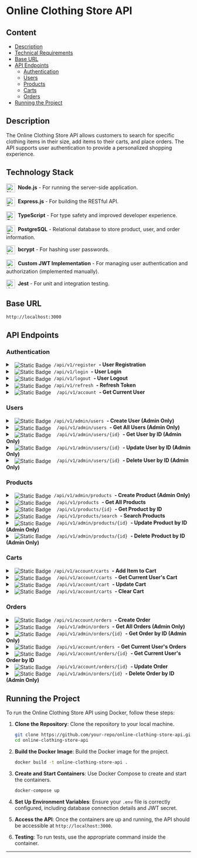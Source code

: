 # Online Clothing Store API

## Content

- [Description](#description)
- [Technical Requirements](#technical-requirements)
- [Base URL](#base-url)
- [API Endpoints](#api-endpoints)
  - [Authentication](#authentication)
  - [Users](#users)
  - [Products](#products)
  - [Carts](#carts)
  - [Orders](#orders)
- [Running the Project](#running-the-project)

## Description

The Online Clothing Store API allows customers to search for specific clothing items in their size, add items to their carts, and place orders. The API supports user authentication to provide a personalized shopping experience.

## Technology Stack

<img src="https://github.com/user-attachments/assets/9b53ecc0-c37a-433a-b146-66fe7340d7b2" alt="Node.js" height="24" align="center"/>&nbsp; **Node.js** - For running the server-side application.

<img src="https://github.com/user-attachments/assets/cf65b516-de39-4cf8-bdef-ff09b2f187b5" alt="Express.js" height="24" align="center"/>&nbsp; **Express.js** - For building the RESTful API.

<img src="https://github.com/user-attachments/assets/94839a39-279d-43c1-89d7-7f460ed78e56" alt="TypeScript" height="24" align="center"/>&nbsp; **TypeScript** - For type safety and improved developer experience.

<img src="https://github.com/user-attachments/assets/edd03751-3aee-4d2c-befd-bddbd4d10a8b" alt="PostgreSQL" height="24" align="center"/>&nbsp; **PostgreSQL** - Relational database to store product, user, and order information.

<img src="https://github.com/user-attachments/assets/30e8c509-da90-44c4-9b85-c6e515fe4e30" alt="bcrypt" height="24" align="center"/>&nbsp; **bcrypt** - For hashing user passwords.

<img src="https://github.com/user-attachments/assets/cc786919-f195-44c2-9c97-6df104017ab9" alt="JWT" height="24" align="center"/>&nbsp; **Custom JWT Implementation** - For managing user authentication and authorization (implemented manually).

<img src="https://github.com/user-attachments/assets/428687f9-ebcc-4507-9990-3f55f8ef0dbb" alt="Jest" height="24" align="center"/>&nbsp; **Jest** - For unit and integration testing.

## Base URL

`http://localhost:3000`

## API Endpoints

### Authentication

<details>
   <summary>&nbsp;&nbsp;<img alt="Static Badge" src="https://img.shields.io/badge/POST-0F67B1" align="center">&nbsp;&nbsp;<code>/api/v1/register</code>&nbsp;&nbsp;<strong>- User Registration</strong></summary>

- **Description**: This endpoint registers a new user with the provided details. The role is automatically assigned as `user` and cannot be specified during registration.
- **Endpoint**: `/api/v1/register`
- **Method**: `POST`
- **Request Body**:
  ```json
  {
    "email": "string",
    "password": "string",
    "first_name": "string",
    "last_name": "string"
  }
  ```
- **Response**:
  - `201 Created` on successful registration with user details (role will be assigned as `user`)
  - `400 Bad Request` on invalid input or if the user already exists
- **Example Request**:

  ```sh
  curl -X POST '{base_url}/api/v1/register' \
  -H 'Content-Type: application/json' \
  -d '{
    "email": "user@example.com",
    "password": "password123",
    "first_name": "Jon",
    "last_name": "Snow"
  }'
  ```

- **Example Response**:

  ```json
  {
    "message": "User registered",
    "user": {
      "id": 1,
      "first_name": "Jon",
      "last_name": "Snow",
      "email": "user@example.com",
      "role": "user"
    }
  }
  ```

  </details>

<details>
   <summary>&nbsp;&nbsp;<img alt="Static Badge" src="https://img.shields.io/badge/POST-0F67B1" align="center">&nbsp;&nbsp;<code>/api/v1/login</code>&nbsp;&nbsp;<strong>- User Login</strong></summary>

- **Description**: This endpoint authenticates a user and returns a JWT token if the credentials are valid. The token can be used to access protected routes and resources.
- **Endpoint**: `/api/v1/login`
- **Method**: `POST`
- **Request Body**:
  ```json
  {
    "email": "string",
    "password": "string"
  }
  ```
- **Response**:
  - `200 OK` with JWT token and refresh token
  - `401 Unauthorized` on invalid credentials
- **Example Request**:

  ```sh
  curl -X POST '{base_url}/api/v1/login' \
  -H 'Content-Type: application/json' \
  -d '{
    "email": "user@example.com",
    "password": "password123"
  }'
  ```

- **Example Response**:

  ```json
  {
    "message": "Logged in",
    "token": "eyJhbGciOiJIUzI1NiIsInR5cCI6IkpXVCJ9...",
    "refreshToken": "741012fe4f41d2f43ebab8b28c4e9..."
  }
  ```

  </details>

<details>
<summary>&nbsp;&nbsp;<img alt="Static Badge" src="https://img.shields.io/badge/POST-0F67B1" align="center">&nbsp;&nbsp;<code>/api/v1/logout</code>&nbsp;&nbsp;<strong>- User Logout</strong></summary>

- **Description**: This endpoint logs out the user by invalidating their JWT token and refresh token. After successful logout, the token should no longer be accepted for authenticated requests.
- **Endpoint**: `/api/v1/logout`
- **Method**: `POST`
- **Request Headers**:
  - `Authorization` (string, required) - The JWT token to be invalidated.
- **Request Body**:
  ```json
  {
    "refreshToken": "string" // Optional but recommended for complete logout
  }
  ```
- **Response**:
  - `200 OK` with an empty response indicating successful logout
  - `401 Unauthorized` if the token is invalid or missing
  - `400 Bad Request` if the refresh token is missing but required for complete logout
- **Example Request**:

  ```sh
  curl -X POST '{base_url}/api/v1/logout' \
  -H 'Authorization: Bearer {token}' \
  -H 'Content-Type: application/json' \
  -d '{
    "refreshToken": "dGhpcyBpcyBhIHNhbXBsZSByZWZyZXNoIHRva2Vu"
  }'
  ```

- **Example Response**:
  ```json
  {
    "message": "Logged out successfully"
  }
  ```
    </details>

<details>
  <summary>&nbsp;&nbsp;<img alt="Static Badge" src="https://img.shields.io/badge/POST-0F67B1" align="center">&nbsp;&nbsp;<code>/api/v1/refresh</code>&nbsp;&nbsp;<strong>- Refresh Token</strong></summary>

- **Description**: This endpoint refreshes the JWT token using a valid refresh token.
- **Endpoint**: `/api/v1/refresh`
- **Method**: `POST`
- **Request Body**:
  ```json
  {
    "refreshToken": "string"
  }
  ```
- **Response**:
  - `200 OK` with new JWT token
  - `401 Unauthorized` if the refresh token is invalid or expired
- **Example Request**:

  ```sh
  curl -X POST '{base_url}/api/v1/refresh' \
  -H 'Content-Type: application/json' \
  -d '{
    "refreshToken": "dGhpcyBpcyBhIHNhbXBsZSByZWZyZXNoIHRva2Vu"
  }'
  ```

- **Example Response**:

  ```json
  {
    "message": "Token refreshed",
    "token": "eyJhbGciOiJIUzI1NiIsInR5cCI6IkpXVCJ9eyJtYXJs..."
  }
  ```

    </details>

<details>
  <summary>&nbsp;&nbsp;<img alt="Static Badge" src="https://img.shields.io/badge/GET-399918" align="center">&nbsp; &nbsp; <code>/api/v1/account</code>&nbsp;&nbsp;<strong>- Get Current User</strong></summary>
  
- **Description**: This endpoint retrieves the details of the currently logged-in user.
- **Endpoint**: `/api/v1/account`
- **Method**: `GET`
- **Response**:
  - `200 OK` with currently logged user's details
  - `401 Unauthorized` on invalid credentials
    
- **Example Request**:

```sh
curl '{base_url}/api/v1/account' \
-H 'Authorization: Bearer {token}'
```

- **Example Response**:

  ```json
  {
    "message": "User data retrieved successfully",
    "user": {
      "id": 1,
      "first_name": "Jon",
      "last_name": "Snow",
      "email": "user@example.com",
      "role": "user"
    }
  }
  ```

    </details>

### Users

<details>
<summary>&nbsp;&nbsp;<img alt="Static Badge" src="https://img.shields.io/badge/POST-0F67B1" align="center">&nbsp;&nbsp;<code>/api/v1/admin/users</code>&nbsp;&nbsp;<strong>- Create User (Admin Only)</strong></summary>

- **Description**: This endpoint is used by administrators to create a new user in the system. The request must include the role of the new user, which is assigned by the administrator. This ensures that the user is assigned appropriate permissions from the moment of creation. Access to this endpoint is restricted to administrators.
- **Endpoint**: `/api/v1/admin/users`
- **Method**: `POST`
- **Request Body**:
  ```json
  {
    "first_name": "string",
    "last_name": "string",
    "email": "string",
    "password": "string",
    "role": "string" // Possible values: "user", "admin"
  }
  ```
- **Request Headers**:
  - `Authorization` (string, required) - The JWT token for authorization. Only users with admin roles or specific permissions should be able to access this endpoint.
- **Response**:
  - `201 Created` with details of the newly created user, including assigned role
  - `400 Bad Request` if the request body is invalid or missing required fields
  - `422 Unprocessable Entity` if the email is already in use or other validation errors
  - `403 Forbidden` if the authenticated user does not have the necessary permissions to create a new user
- **Example Request**:

  ```sh
  curl -X POST '{base_url}/api/v1/admin/users' \
  -H 'Authorization: Bearer {admin_token}' \
  -H 'Content-Type: application/json' \
  -d '{
    "first_name": "Jon",
    "last_name": "Snow",
    "email": "user@example.com",
    "password": "password123",
    "role": "user"
  }'
  ```

- **Example Response**:

  ```json
  {
    "id": "1",
    "email": "user@example.com",
    "first_name": "Jon",
    "last_name": "Snow",
    "role": "user"
  }
  ```

  </details>

<details>
<summary>&nbsp;&nbsp;<img alt="Static Badge" src="https://img.shields.io/badge/GET-399918" align="center">&nbsp; &nbsp; <code>/api/v1/admin/users</code>&nbsp;&nbsp;<strong>- Get All Users (Admin Only)</strong></summary>

- **Description**: This endpoint retrieves a list of all users in the system. It is restricted to administrators or users with specific permissions. Access to this endpoint should be granted only to those with administrative privileges.
- **Endpoint**: `/api/v1/admin/users`
- **Method**: `GET`
- **Request Headers**:
  - `Authorization` (string, required) - The JWT token for authorization. Only users with admin roles or specific permissions should be able to access this endpoint.
- **Response**:
  - `200 OK` with a list of users
  - `401 Unauthorized` if the token is missing or invalid
  - `403 Forbidden` if the authenticated user does not have the necessary permissions to access the user list
- **Example Request**:

  ```sh
  curl '{base_url}/api/v1/admin/users' \
  -H 'Authorization: Bearer {admin_token}'
  ```

- **Example Response**:

  ```json
  [
    {
      "id": "1",
      "email": "user@example.com",
      "first_name": "Jon",
      "last_name": "Snow",
      "role": "user"
    },
    {
      "id": "2",
      "email": "user2@example.com",
      "first_name": "Arya",
      "last_name": "Stark",
      "role": "admin"
    }
  ]
  ```

  </details>

<details>
<summary>&nbsp;&nbsp;<img alt="Static Badge" src="https://img.shields.io/badge/GET-399918" align="center">&nbsp; &nbsp; <code>/api/v1/admin/users/{id}</code>&nbsp;&nbsp;<strong>- Get User by ID (Admin Only)</strong></summary>

- **Description**: Retrieves detailed information about a specific user based on the user ID. This endpoint is accessible only to administrators. Administrators can view details of any user.
- **Endpoint**: `/api/v1/admin/users/{id}`
- **Method**: `GET`
- **Path Parameters**:
  - `id` (string, required) - The ID of the user whose details are being retrieved
- **Request Headers**:
  - `Authorization` (string, required) - The JWT token for authorization. Only administrators with a valid token should be able to access this endpoint.
- **Response**:

  - `200 OK` with user details including role
  - `404 Not Found` if the user does not exist
  - `403 Forbidden` if the user does not have admin privileges

- **Example Request**:

  ```sh
  curl '{base_url}/api/v1/admin/users/{id}' \
  -H 'Authorization: Bearer {admin_token}'
  ```

- **Example Response**:

  ```json
  {
    "id": "1",
    "email": "user@example.com",
    "first_name": "Jon",
    "last_name": "Snow",
    "role": "user"
  }
  ```

  </details>

<details>
<summary>&nbsp;&nbsp;<img alt="Static Badge" src="https://img.shields.io/badge/PUT-FF8C00" align="center">&nbsp; &nbsp; <code>/api/v1/admin/users/{id}</code>&nbsp;&nbsp;<strong>- Update User by ID (Admin Only)</strong></summary>

- **Description**: Updates the details of a specific user based on their ID. This endpoint is accessible only to administrators. Administrators can update user details, including roles.
- **Endpoint**: `/api/v1/admin/users/{id}`
- **Method**: `PUT`
- **Path Parameters**:
  - `id` (string, required) - The ID of the user whose details are being updated
- **Request Headers**:
  - `Authorization` (string, required) - The JWT token for authorization. Only administrators with a valid token should be able to access this endpoint.
- **Request Body**:
  ```json
  {
    "first_name": "string",
    "last_name": "string",
    "email": "string",
    "password": "string",
    "role": "string"
  }
  ```
- **Response**:

  - `200 OK` with updated user details
  - `400 Bad Request` on validation error
  - `404 Not Found` if the user does not exist
  - `403 Forbidden` if the user does not have admin privileges

- **Example Request**:

  ```sh
  curl -X PUT '{base_url}/api/v1/admin/users/{id}' \
  -H 'Content-Type: application/json' \
  -H 'Authorization: Bearer {admin_token}' \
  -d '{
    "first_name": "John",
    "last_name": "Doe",
    "email": "new-user@example.com",
    "password": "new-password123",
    "role": "admin"
  }'
  ```

- **Example Response**:

  ```json
  {
    "id": "1",
    "email": "new-user@example.com",
    "first_name": "John",
    "last_name": "Doe",
    "role": "admin"
  }
  ```

  </details>

<details>
<summary>&nbsp;&nbsp;<img alt="Static Badge" src="https://img.shields.io/badge/DEL-E4003A" align="center">&nbsp; &nbsp; <code>/api/v1/admin/users/{id}</code>&nbsp;&nbsp;<strong>- Delete User by ID (Admin Only)</strong></summary>

- **Description**: This endpoint allows administrators to delete a specific user from the system based on the user ID. Access to this endpoint is restricted to administrators.
- **Endpoint**: `/api/v1/admin/users/{id}`
- **Method**: `DELETE`
- **Path Parameters**:
  - `id` (string, required) - The ID of the user to be deleted
- **Request Headers**:
  - `Authorization` (string, required) - The JWT token for authorization. Only users with admin roles or specific permissions should be able to access this endpoint.
- **Response**:

  - `200 OK` on successful deletion
  - `404 Not Found` if the user does not exist
  - `403 Forbidden` if the authenticated user does not have permission to delete the user

- **Example Request**:

  ```sh
  curl -X DELETE '{base_url}/api/v1/admin/users/{id}' \
  -H 'Authorization: Bearer {admin_token}'
  ```

- **Example Response**:

  ```json
  {}
  ```

  </details>

### Products

<details>
<summary>&nbsp;&nbsp;<img alt="Static Badge" src="https://img.shields.io/badge/POST-0F67B1" align="center">&nbsp;&nbsp;<code>/api/v1/admin/products</code>&nbsp;&nbsp;<strong>- Create Product (Admin Only)</strong></summary>

- **Description**: This endpoint allows administrators to create a new product in the system. The request must include all necessary details about the product, including its name, description, price, brand, and category. Access to this endpoint is restricted to users with administrative roles.
- **Endpoint**: `/api/v1/admin/products`
- **Method**: `POST`
- **Request Body**:
  ```json
  {
    "name": "string",
    "description": "string",
    "price": "number",
    "brand": "string",
    "category": "string",
    "size": "M"
  }
  ```
- **Request Headers**:

  - `Authorization` (string, required) - The JWT token for authorization. Only users with administrative roles or specific permissions should be able to access this endpoint.

- **Response**:

  - `201 Created` with details of the newly created product, including `id`, `name`, `description`, `price`, `brand`, and `category`
  - `400 Bad Request` if the request body is invalid or missing required fields
  - `403 Forbidden` if the authenticated user does not have the necessary permissions to create a new product

- **Example Request**:

  ```sh
  curl -X POST '{base_url}/api/v1/admin/products' \
  -H 'Content-Type: application/json' \
  -H 'Authorization: Bearer {admin_token}' \
  -d '{
    "name": "Product 3",
    "description": "Description of product 3",
    "price": 200.00,
    "brand": "Brand C",
    "category": "Category Z",
    "size": "M"
  }'
  ```

- **Example Response**:

  ```json
  {
    "id": "3",
    "name": "Product 3",
    "description": "Description of product 3",
    "price": 200.0,
    "brand": "Brand C",
    "category": "Category Z",
    "size": "M"
  }
  ```

  </details>

<details>
<summary>&nbsp;&nbsp;<img alt="Static Badge" src="https://img.shields.io/badge/GET-399918" align="center">&nbsp; &nbsp; <code>/api/v1/products</code>&nbsp;&nbsp;<strong>- Get All Products</strong></summary>

- **Description**: Retrieves a list of all products available in the system, with the option to filter by brand, category, and size. The response includes details such as ID, name, description, price, brand, category, and size. This endpoint is publicly accessible and does not require authentication or authorization.
- **Endpoint**: `/api/v1/products`
- **Method**: `GET`
- **Query Parameters**:
  - `brand` (string, optional) - Filter products by brand.
  - `category` (string, optional) - Filter products by category.
  - `size` (string, optional) - Filter products by size.
- **Response**:

  - `200 OK` with a list of products matching the specified filters. Each product includes details such as ID, name, description, price, brand, category, and size.

- **Example Request**:

  ```sh
  curl '{base_url}/api/v1/products?brand=BrandA&category=CategoryX&size=M'
  ```

- **Example Response**:

  ```json
  [
    {
      "id": "1",
      "name": "Product 1",
      "description": "Description of product 1",
      "price": 100.0,
      "brand": "Brand A",
      "category": "Category X",
      "size": "M"
    },
    {
      "id": "2",
      "name": "Product 2",
      "description": "Description of product 2",
      "price": 150.0,
      "brand": "Brand A",
      "category": "Category X",
      "size": "L"
    }
  ]
  ```

</details>

<details>
<summary>&nbsp;&nbsp;<img alt="Static Badge" src="https://img.shields.io/badge/GET-399918" align="center">&nbsp; &nbsp; <code>/api/v1/products/{id}</code>&nbsp;&nbsp;<strong>- Get Product by ID</strong></summary>

- **Description**: Retrieves detailed information about a specific product based on its ID. This endpoint provides all available details about the product, including its name, description, price, brand, and category. This endpoint is accessible to all users, regardless of their role or authorization status.
- **Endpoint**: `/api/v1/products/{id}`
- **Method**: `GET`
- **Path Parameters**:
  - `id` (string, required) - The ID of the product to retrieve
- **Response**:

  - `200 OK` with product details
  - `404 Not Found` if the product does not exist

- **Example Request**:

  ```sh
  curl '{base_url}/api/v1/products/{id}'
  ```

- **Example Response**:

  ```json
  {
    "id": "1",
    "name": "Product 1",
    "description": "Description of product 1",
    "price": 100.0,
    "brand": "Brand A",
    "category": "Category X",
    "size": "M"
  }
  ```

  </details>

<details>
<summary>&nbsp;&nbsp;<img alt="Static Badge" src="https://img.shields.io/badge/GET-399918" align="center">&nbsp; &nbsp; <code>/api/v1/products/search</code>&nbsp;&nbsp;<strong>- Search Products</strong></summary>

- **Description**: Searches for products based on a query string that can match either the product name or description. This endpoint provides a way to find products that contain the specified search term in their name or description. It is publicly accessible and does not require authentication or authorization.
- **Endpoint**: `/api/v1/products/search`
- **Method**: `GET`
- **Query Parameters**:
  - `query` (string, required) - The search term used to find products by name or description. The search is case-insensitive and will return products where the term appears in either the name or description.
  - `brand` (string, optional) - Filter results by brand.
  - `category` (string, optional) - Filter results by category.
  - `size` (string, optional) - Filter results by size.
- **Response**:

  - `200 OK` with a list of products matching the search criteria. Each product includes details such as ID, name, description, price, brand, category, and size.

- **Example Request**:

  ```sh
  curl '{base_url}/api/v1/products/search?query=shirt&brand=BrandA&category=CategoryX'
  ```

- **Example Response**:

  ```json
  [
    {
      "id": "1",
      "name": "Cool Shirt",
      "description": "A cool shirt with a stylish design.",
      "price": 29.99,
      "brand": "Brand A",
      "category": "Category X",
      "size": "M"
    },
    {
      "id": "2",
      "name": "Stylish Shirt",
      "description": "A stylish shirt that is perfect for any occasion.",
      "price": 35.0,
      "brand": "Brand A",
      "category": "Category X",
      "size": "L"
    }
  ]
  ```

</details>

<details>
<summary>&nbsp;&nbsp;<img alt="Static Badge" src="https://img.shields.io/badge/PUT-FF8C00" align="center">&nbsp; &nbsp; <code>/api/v1/admin/products/{id}</code>&nbsp;&nbsp;<strong>- Update Product by ID (Admin Only)</strong></summary>

- **Description**: This endpoint allows administrators to update the details of a specific product based on its ID. The request must include the updated product information.
- **Endpoint**: `/api/v1/admin/products/{id}`
- **Method**: `PUT`
- **Path Parameters**:
  - `id` (string, required) - The ID of the product to update
- **Request Headers**:
  - `Authorization` (string, required) - The JWT token for authorization. Only users with admin roles or specific permissions should be able to access this endpoint.
- **Request Body**:
  ```json
  {
    "name": "string",
    "description": "string",
    "price": "number",
    "brand": "string",
    "category": "string",
    "size": "M"
  }
  ```
- **Response**:

  - `200 OK` with updated product details
  - `400 Bad Request` on validation error
  - `404 Not Found` if the product doesn't exist
  - `403 Forbidden` if the authenticated user does not have the necessary permissions to update the product

- **Example Request**:

  ```sh
  curl -X PUT '{base_url}/api/v1/admin/products/{id}' \
  -H 'Authorization: Bearer {admin_token}' \
  -H 'Content-Type: application/json' \
  -d '{
    "name": "Updated Product",
    "description": "Updated description",
    "price": 250.00,
    "brand": "New Brand",
    "category": "New Category",
    "size": "M"
  }'
  ```

- **Example Response**:

  ```json
  {
    "id": "1",
    "name": "Updated Product",
    "description": "Updated description",
    "price": 250.0,
    "brand": "New Brand",
    "category": "New Category",
    "size": "L"
  }
  ```

  </details>

<details>
<summary>&nbsp;&nbsp;<img alt="Static Badge" src="https://img.shields.io/badge/DEL-E4003A" align="center">&nbsp; &nbsp; <code>/api/v1/admin/products/{id}</code>&nbsp;&nbsp;<strong>- Delete Product by ID (Admin Only)</strong></summary>

- **Description**: This endpoint allows administrators to delete a specific product based on its ID. Only users with admin roles or specific permissions should be able to access this endpoint to ensure that only authorized personnel can remove products from the system.
- **Endpoint**: `/api/v1/admin/products/{id}`
- **Method**: `DELETE`
- **Path Parameters**:
  - `id` (string, required) - The ID of the product to delete
- **Request Headers**:
  - `Authorization` (string, required) - The JWT token for authorization. Only users with admin roles or specific permissions should be able to access this endpoint.
- **Response**:

  - `200 OK` if the product is successfully deleted
  - `404 Not Found` if the product does not exist
  - `403 Forbidden` if the authenticated user does not have the necessary permissions to delete the product

- **Example Request**:

  ```sh
  curl -X DELETE '{base_url}/api/v1/admin/products/{id}' \
  -H 'Authorization: Bearer {admin_token}'
  ```

- **Example Response**:

  ```json
  {}
  ```

</details>

### Carts

<details>
<summary>&nbsp;&nbsp;<img alt="Static Badge" src="https://img.shields.io/badge/POST-0F67B1" align="center">&nbsp;&nbsp;<code>/api/v1/account/carts</code>&nbsp;&nbsp;<strong>- Add Item to Cart</strong></summary>

- **Description**: Adds an item to the shopping cart of the currently logged-in user. This endpoint is accessible only to authenticated users. The request requires a valid JWT token to ensure that the user can modify their own cart.
- **Endpoint**: `/api/v1/account/carts`
- **Method**: `POST`
- **Request Headers**:
  - `Authorization` (string, required) - The JWT token for authorization. This token ensures that only the authenticated user can modify their own cart.
  - `Content-Type` (string, required) - Should be `application/json`.
- **Request Body**:
  ```json
  {
    "product_id": "string", // The ID of the product to be added to the cart
    "quantity": "integer" // The quantity of the product to be added
  }
  ```
- **Response**:

  - `200 OK` with updated cart details
  - `400 Bad Request` on validation error (e.g., invalid product ID, quantity not a positive integer)
  - `401 Unauthorized` if the token is missing or invalid
  - `404 Not Found` if the specified product does not exist

- **Example Request**:

  ```sh
  curl -X POST '{base_url}/api/v1/account/carts' \
  -H 'Authorization: Bearer {token}' \
  -H 'Content-Type: application/json' \
  -d '{
    "product_id": "1",
    "quantity": 2
  }'
  ```

- **Example Response**:

  ```json
  {
    "id": "1",
    "user_id": "1",
    "items": [
      {
        "product_id": "1",
        "quantity": 2,
        "price": 50.0,
        "subtotal": 100.0
      }
    ],
    "total": 100.0,
    "created_at": "2024-07-16T10:00:00Z",
    "updated_at": "2024-07-16T10:10:00Z"
  }
  ```

  </details>

<details>
<summary>&nbsp;&nbsp;<img alt="Static Badge" src="https://img.shields.io/badge/GET-399918" align="center">&nbsp; &nbsp; <code>/api/v1/account/carts</code>&nbsp;&nbsp;<strong>- Get Current User's Cart</strong></summary>

- **Description**: Retrieves the shopping cart of the currently logged-in user. This endpoint is accessible only to authenticated users. The request requires a valid JWT token to ensure that the user has access to their own cart.
- **Endpoint**: `/api/v1/account/carts`
- **Method**: `GET`
- **Request Headers**:
  - `Authorization` (string, required) - The JWT token for authorization. This token ensures that only the authenticated user can access their own cart.
- **Response**:

  - `200 OK` with cart details
  - `401 Unauthorized` if the token is missing or invalid
  - `404 Not Found` if the carts for the current user does not exist

- **Example Request**:

  ```sh
  curl '{base_url}/api/v1/account/carts' \
  -H 'Authorization: Bearer {token}'
  ```

- **Example Response**:

  ```json
  {
    "id": "1",
    "user_id": "1",
    "items": [
      {
        "product_id": "1",
        "quantity": 2
      }
    ]
  }
  ```

</details>

<details>
<summary>&nbsp;&nbsp;<img alt="Static Badge" src="https://img.shields.io/badge/PUT-FF8C00" align="center">&nbsp; &nbsp; <code>/api/v1/account/cart</code>&nbsp;&nbsp;<strong>- Update Cart</strong></summary>

- **Description**: Updates the shopping cart of the currently logged-in user. This endpoint allows for updating the quantity of items in the cart, and removing items by setting their quantity to 0. This endpoint is accessible only to authenticated users. The request requires a valid JWT token to ensure that the user can modify their own cart.
- **Endpoint**: `/api/v1/account/cart`
- **Method**: `PUT`
- **Request Headers**:
  - `Authorization` (string, required) - The JWT token for authorization. This token ensures that only the authenticated user can modify their own cart.
  - `Content-Type` (string, required) - Should be `application/json`.
- **Request Body**:
  ```json
  {
    "items": [
      {
        "product_id": "string", // The ID of the product in the cart
        "quantity": "number" // The updated quantity of the product. Use 0 to remove the product.
      }
    ]
  }
  ```
- **Response**:

  - `200 OK` with updated cart details
  - `400 Bad Request` on validation error (e.g., invalid product ID, quantity not a positive integer)
  - `401 Unauthorized` if the token is missing or invalid
  - `403 Forbidden` if the user tries to update a cart that does not belong to them
  - `404 Not Found` if the cart or product does not exist

- **Example Request**:

  ```sh
  curl -X PUT '{base_url}/api/v1/account/cart' \
  -H 'Authorization: Bearer {token}' \
  -H 'Content-Type: application/json' \
  -d '{
    "items": [
      {
        "product_id": "1",
        "quantity": 3
      },
      {
        "product_id": "2",
        "quantity": 0
      }
    ]
  }'
  ```

- **Example Response**:

  ```json
  {
    "id": "1",
    "user_id": "1",
    "items": [
      {
        "product_id": "1",
        "quantity": 3,
        "price": 100.0,
        "subtotal": 300.0
      }
    ],
    "total": 300.0,
    "created_at": "2024-07-16T10:00:00Z",
    "updated_at": "2024-07-16T10:20:00Z"
  }
  ```

</details>
  
<details>
<summary>&nbsp;&nbsp;<img alt="Static Badge" src="https://img.shields.io/badge/DEL-E4003A" align="center">&nbsp; &nbsp; <code>/api/v1/account/carts</code>&nbsp;&nbsp;<strong>- Clear Cart</strong></summary>

- **Description**: Clears all items from the shopping cart of the currently logged-in user. This endpoint is accessible only to authenticated users. The request requires a valid JWT token to ensure that the user can modify their own cart.
- **Endpoint**: `/api/v1/account/carts`
- **Method**: `DELETE`
- **Request Headers**:
  - `Authorization` (string, required) - The JWT token for authorization. This token ensures that only the authenticated user can clear their own carts.
- **Response**:

  - `200 OK` with the empty cart details
  - `404 Not Found` if the cart does not exist
  - `401 Unauthorized` if the token is missing or invalid

- **Example Request**:

  ```sh
  curl -X DELETE '{base_url}/api/v1/account/carts' \
  -H 'Authorization: Bearer {token}'
  ```

- **Example Response**:

  ```json
  {
    "id": "1",
    "user_id": "1",
    "items": [],
    "total": 0.0,
    "created_at": "2024-07-16T10:00:00Z",
    "updated_at": "2024-07-16T10:10:00Z"
  }
  ```

  </details>

### Orders

<details>
<summary>&nbsp;&nbsp;<img alt="Static Badge" src="https://img.shields.io/badge/POST-0F67B1" align="center">&nbsp;&nbsp;<code>/api/v1/account/orders</code>&nbsp;&nbsp;<strong>- Create Order</strong></summary>

- **Description**: Creates a new order based on the shopping cart of the currently logged-in user. This endpoint is accessible only to authenticated users. The request requires a valid JWT token to ensure that the user can create an order from their own cart.
- **Endpoint**: `/api/v1/account/orders`
- **Method**: `POST`
- **Request Headers**:
  - `Authorization` (string, required) - The JWT token for authorization. This token ensures that only the authenticated user can create an order from their own cart.
  - `Content-Type` (string, required) - Should be `application/json`.
- **Response**:

  - `201 Created` with order details
  - `400 Bad Request` on validation error (e.g., invalid cart contents)
  - `401 Unauthorized` if the token is missing or invalid
  - `404 Not Found` if the cart is empty or doesn't exist

- **Example Request**:

  ```sh
  curl -X POST '{base_url}/api/v1/account/orders' \
  -H 'Authorization: Bearer {token}' \
  -H 'Content-Type: application/json'
  ```

- **Example Response**:

  ```json
  {
    "id": "1",
    "user_id": "1",
    "items": [
      {
        "product_id": "1",
        "quantity": 2,
        "price": 100.0,
        "subtotal": 200.0
      }
    ],
    "total": 200.0,
    "created_at": "2024-07-16T10:00:00Z",
    "updated_at": "2024-07-16T10:00:00Z"
  }
  ```

  </details>

<details>
<summary>&nbsp;&nbsp;<img alt="Static Badge" src="https://img.shields.io/badge/GET-399918" align="center">&nbsp; &nbsp; <code>/api/v1/admin/orders</code>&nbsp;&nbsp;<strong>- Get All Orders (Admin Only)</strong></summary>

- **Description**: Retrieves a list of all orders in the system. This endpoint is restricted to administrators only to ensure that order data is protected and only accessible by authorized personnel.
- **Endpoint**: `/api/v1/admin/orders`
- **Method**: `GET`
- **Request Headers**:
  - `Authorization` (string, required) - The JWT token for authorization. Only users with admin roles or specific permissions should be able to access this endpoint.
- **Response**:
  - `200 OK` with a list of orders
  - `401 Unauthorized` if the user is not authorized or the token is missing/invalid
  - `403 Forbidden` if the authenticated user does not have the necessary admin role or permissions
- **Example Request**:

  ```sh
  curl '{base_url}/api/v1/admin/orders' \
  -H 'Authorization: Bearer {admin_token}'
  ```

- **Example Response**:

  ```json
  [
    {
      "id": "1",
      "user_id": "1",
      "items": [
        {
          "product_id": "1",
          "quantity": 2,
          "price": 100.0,
          "subtotal": 200.0
        }
      ],
      "total": 200.0,
      "created_at": "2024-07-16T10:00:00Z",
      "updated_at": "2024-07-16T10:00:00Z"
    },
    {
      "id": "2",
      "user_id": "2",
      "items": [
        {
          "product_id": "2",
          "quantity": 1,
          "price": 150.0,
          "subtotal": 150.0
        }
      ],
      "total": 150.0,
      "created_at": "2024-07-16T11:00:00Z",
      "updated_at": "2024-07-16T11:10:00Z"
    }
  ]
  ```

  </details>

<details>
<summary>&nbsp;&nbsp;<img alt="Static Badge" src="https://img.shields.io/badge/GET-399918" align="center">&nbsp; &nbsp; <code>/api/v1/admin/orders/{id}</code>&nbsp;&nbsp;<strong>- Get Order by ID (Admin Only)</strong></summary>

- **Description**: Retrieves the details of a specific order by its ID. This endpoint is accessible only to authenticated users with administrative privileges. It provides detailed information about the order, including items, quantities, and pricing. This endpoint helps administrators to view individual orders for management or support purposes.
- **Endpoint**: `/api/v1/admin/orders/{id}`
- **Method**: `GET`
- **Path Parameters**:
  - `id` (string, required) - The ID of the order to retrieve.
- **Request Headers**:
  - `Authorization` (string, required) - The JWT token for authorization. This token ensures that only authenticated administrators can access this endpoint.
- **Response**:

  - `200 OK` with order details. This includes the order's ID, user ID, items (with product ID, quantity, price, and subtotal), total amount, and timestamps for creation and last update.
  - `404 Not Found` if the specified order does not exist in the database.
  - `401 Unauthorized` if the request lacks valid authorization credentials.
  - `403 Forbidden` if the user is not authorized to access this endpoint (e.g., not an admin).

- **Example Request**:

  ```sh
  curl -X GET '{base_url}/api/v1/admin/orders/{id}' \
  -H 'Authorization: Bearer {admin_token}'
  ```

- **Example Response**:

  ```json
  {
    "id": "1",
    "user_id": "1",
    "items": [
      {
        "product_id": "1",
        "quantity": 2,
        "price": 100.0,
        "subtotal": 200.0
      }
    ],
    "total": 200.0,
    "created_at": "2024-07-16T10:00:00Z",
    "updated_at": "2024-07-16T10:00:00Z"
  }
  ```

</details>

<details>
<summary>&nbsp;&nbsp;<img alt="Static Badge" src="https://img.shields.io/badge/GET-399918" align="center">&nbsp; &nbsp; <code>/api/v1/account/orders</code>&nbsp;&nbsp;<strong>- Get Current User's Orders</strong></summary>

- **Description**: Retrieves all orders placed by the currently logged-in user. This endpoint is accessible only to authenticated users. The request requires a valid JWT token to ensure that the user can access their own orders.
- **Endpoint**: `/api/v1/account/orders`
- **Method**: `GET`
- **Request Headers**:
  - `Authorization` (string, required) - The JWT token for authorization. This token ensures that only the authenticated user can access their own orders.
- **Response**:

  - `200 OK` with a list of the user's orders
  - `401 Unauthorized` if the token is missing or invalid

- **Example Request**:

  ```sh
  curl '{base_url}/api/v1/account/orders' \
  -H 'Authorization: Bearer {token}'
  ```

- **Example Response**:

  ```json
  [
    {
      "id": "1",
      "user_id": "1",
      "items": [
        {
          "product_id": "1",
          "quantity": 2,
          "price": 100.0,
          "subtotal": 200.0
        }
      ],
      "total": 200.0,
      "created_at": "2024-07-16T10:00:00Z",
      "updated_at": "2024-07-16T10:10:00Z"
    },
    {
      "id": "2",
      "user_id": "1",
      "items": [
        {
          "product_id": "2",
          "quantity": 1,
          "price": 50.0,
          "subtotal": 50.0
        }
      ],
      "total": 50.0,
      "created_at": "2024-07-17T11:00:00Z",
      "updated_at": "2024-07-17T11:10:00Z"
    }
  ]
  ```

  </details>

<details>
<summary>&nbsp;&nbsp;<img alt="Static Badge" src="https://img.shields.io/badge/GET-399918" align="center">&nbsp; &nbsp; <code>/api/v1/account/orders/{id}</code>&nbsp;&nbsp;<strong>- Get Current User's Order by ID</strong></summary>

- **Description**: Retrieves details of a specific order placed by the currently logged-in user. This endpoint is accessible only to authenticated users. The request requires a valid JWT token to ensure that the user can access their own order details.
- **Endpoint**: `/api/v1/account/orders/{id}`
- **Method**: `GET`
- **Path Parameters**:
  - `id` (string, required) - The ID of the order to be retrieved.
- **Request Headers**:
  - `Authorization` (string, required) - The JWT token for authorization. This token ensures that only the authenticated user can access their own order details.
- **Response**:

  - `200 OK` with details of the specified order
  - `401 Unauthorized` if the token is missing or invalid
  - `403 Forbidden` if the user tries to access an order that does not belong to them
  - `404 Not Found` if the order does not exist

- **Example Request**:

  ```sh
  curl '{base_url}/api/v1/account/orders/{id}' \
  -H 'Authorization: Bearer {token}'
  ```

- **Example Response**:

  ```json
  {
    "id": "1",
    "user_id": "1",
    "items": [
      {
        "product_id": "1",
        "quantity": 2,
        "price": 100.0,
        "subtotal": 200.0
      }
    ],
    "total": 200.0,
    "created_at": "2024-07-16T10:00:00Z",
    "updated_at": "2024-07-16T10:10:00Z"
  }
  ```

  </details>

<details>
<summary>&nbsp;&nbsp;<img alt="Static Badge" src="https://img.shields.io/badge/PUT-FF8C00" align="center">&nbsp; &nbsp; <code>/api/v1/account/orders/{id}</code>&nbsp;&nbsp;<strong>- Update Order</strong></summary>

- **Description**: Updates an existing order for the currently logged-in user, including the ability to remove a product from the order by setting its quantity to 0. This endpoint is accessible only to authenticated users. The request requires a valid JWT token to ensure that the user can update their own orders.
- **Endpoint**: `/api/v1/account/orders/{id}`
- **Method**: `PUT`
- **Path Parameters**:
  - `id` (string, required) - The ID of the order to be updated.
- **Request Headers**:
  - `Authorization` (string, required) - The JWT token for authorization. This token ensures that only the authenticated user can update their own order.
  - `Content-Type` (string, required) - Should be `application/json`.
- **Request Body**:
  ```json
  {
    "items": [
      {
        "product_id": "string", // The ID of the product in the order
        "quantity": "number" // The updated quantity of the product. Use 0 to remove the product.
      }
    ]
  }
  ```
- **Response**:

  - `200 OK` with updated order details
  - `400 Bad Request` on validation error (e.g., invalid product ID, quantity not a positive integer)
  - `401 Unauthorized` if the token is missing or invalid
  - `403 Forbidden` if the user tries to update an order that does not belong to them
  - `404 Not Found` if the order does not exist

- **Example Request**:

  ```sh
  curl -X PUT '{base_url}/api/v1/account/orders/{id}' \
  -H 'Authorization: Bearer {token}' \
  -H 'Content-Type: application/json' \
  -d '{
    "items": [
      {
        "product_id": "1",
        "quantity": 3
      },
      {
        "product_id": "2",
        "quantity": 0
      }
    ]
  }'
  ```

- **Example Response**:

  ```json
  {
    "id": "1",
    "user_id": "1",
    "items": [
      {
        "product_id": "1",
        "quantity": 3,
        "price": 100.0,
        "subtotal": 300.0
      }
    ],
    "total": 300.0,
    "created_at": "2024-07-16T10:00:00Z",
    "updated_at": "2024-07-16T10:20:00Z"
  }
  ```

  </details>

<details>
<summary>&nbsp;&nbsp;<img alt="Static Badge" src="https://img.shields.io/badge/DEL-E4003A" align="center">&nbsp; &nbsp; <code>/api/v1/admin/orders/{id}</code>&nbsp;&nbsp;<strong>- Delete Order by ID (Admin Only)</strong></summary>

- **Description**: Deletes an existing order by its ID. This endpoint is accessible only to authenticated users with admin privileges. The request requires a valid JWT token to ensure that the user has the necessary permissions to delete orders.
- **Endpoint**: `/api/v1/admin/orders/{id}`
- **Method**: `DELETE`
- **Path Parameters**:
  - `id` (string, required) - The ID of the order to be deleted.
- **Request Headers**:
  - `Authorization` (string, required) - The JWT token for authorization. This token ensures that only an authenticated admin can delete orders.
  - `Content-Type` (string, required) - Should be `application/json`.
- **Response**:

  - `200 OK` on successful deletion of the order
  - `400 Bad Request` if the order ID is invalid
  - `401 Unauthorized` if the token is missing or invalid
  - `403 Forbidden` if the user does not have admin privileges
  - `404 Not Found` if the order does not exist

- **Example Request**:

  ```sh
  curl -X DELETE '{base_url}/api/v1/admin/orders/{id}' \
  -H 'Authorization: Bearer {admin_token}' \
  -H 'Content-Type: application/json'
  ```

- **Example Response**:

  ```json
  {
    "message": "Order with ID {id} has been successfully deleted."
  }
  ```

  </details>

## Running the Project

To run the Online Clothing Store API using Docker, follow these steps:

1. **Clone the Repository**:
   Clone the repository to your local machine.

   ```bash
   git clone https://github.com/your-repo/online-clothing-store-api.git
   cd online-clothing-store-api
   ```

2. **Build the Docker Image**:
   Build the Docker image for the project.

   ```bash
   docker build -t online-clothing-store-api .
   ```

3. **Create and Start Containers**:
   Use Docker Compose to create and start the containers.

   ```bash
   docker-compose up
   ```

4. **Set Up Environment Variables**:
   Ensure your `.env` file is correctly configured, including database connection details and JWT secret.

5. **Access the API**:
   Once the containers are up and running, the API should be accessible at `http://localhost:3000`.

6. **Testing**:
   To run tests, use the appropriate command inside the container.

---
